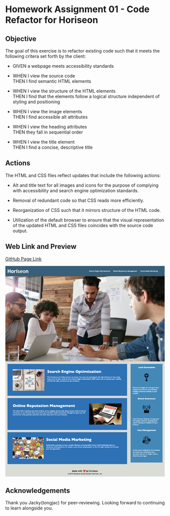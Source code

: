 # Homework Assignment 01 - Code Refactor for Horiseon

## Objective
The goal of this exercise is to refactor existing code such that it meets the following critera set forth by the client:

* GIVEN a webpage meets accessibility standards
* WHEN I view the source code
</br>THEN I find semantic HTML elements

* WHEN I view the structure of the HTML elements
  </br>THEN I find that the elements follow a logical structure independent of styling and positioning

* WHEN I view the image elements
  </br>THEN I find accessible alt attributes

* WHEN I view the heading attributes
  </br>THEN they fall in sequential order

* WHEN I view the title element
  </br>THEN I find a concise, descriptive title

## Actions 
The HTML and CSS files reflect updates that include the following actions:

* Alt and title text for all images and icons for the purpose of complying with accessibility and search engine optimization standards.

* Removal of redundant code so that CSS reads more efficiently.

* Reorganization of CSS such that it mirrors structure of the HTML code.

* Utilization of the default browser to ensure that the visual representation of the updated HTML and CSS files coincides with the source code output.


## Web Link and Preview

[GitHub Page Link](https://bracamon.github.io/bracamon_hw_01/)

![Horiseon Web Preview](./assets/images/horiseon_website_preview.png)


## Acknowledgements

Thank you Jacky(tongjac) for peer-reviewing. Looking forward to continuing to learn alongside you.